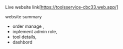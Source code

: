Live website link[https://toolsservice-cbc33.web.app/]

website summary 
* order manage ,
* inplement admin role,
* tool details,
* dashbord


